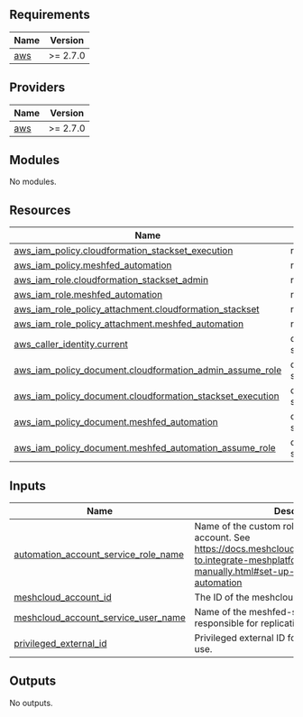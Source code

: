 ## Requirements

| Name | Version |
|------|---------|
| <a name="requirement_aws"></a> [aws](#requirement\_aws) | >= 2.7.0 |

## Providers

| Name | Version |
|------|---------|
| <a name="provider_aws"></a> [aws](#provider\_aws) | >= 2.7.0 |

## Modules

No modules.

## Resources

| Name | Type |
|------|------|
| [aws_iam_policy.cloudformation_stackset_execution](https://registry.terraform.io/providers/hashicorp/aws/latest/docs/resources/iam_policy) | resource |
| [aws_iam_policy.meshfed_automation](https://registry.terraform.io/providers/hashicorp/aws/latest/docs/resources/iam_policy) | resource |
| [aws_iam_role.cloudformation_stackset_admin](https://registry.terraform.io/providers/hashicorp/aws/latest/docs/resources/iam_role) | resource |
| [aws_iam_role.meshfed_automation](https://registry.terraform.io/providers/hashicorp/aws/latest/docs/resources/iam_role) | resource |
| [aws_iam_role_policy_attachment.cloudformation_stackset](https://registry.terraform.io/providers/hashicorp/aws/latest/docs/resources/iam_role_policy_attachment) | resource |
| [aws_iam_role_policy_attachment.meshfed_automation](https://registry.terraform.io/providers/hashicorp/aws/latest/docs/resources/iam_role_policy_attachment) | resource |
| [aws_caller_identity.current](https://registry.terraform.io/providers/hashicorp/aws/latest/docs/data-sources/caller_identity) | data source |
| [aws_iam_policy_document.cloudformation_admin_assume_role](https://registry.terraform.io/providers/hashicorp/aws/latest/docs/data-sources/iam_policy_document) | data source |
| [aws_iam_policy_document.cloudformation_stackset_execution](https://registry.terraform.io/providers/hashicorp/aws/latest/docs/data-sources/iam_policy_document) | data source |
| [aws_iam_policy_document.meshfed_automation](https://registry.terraform.io/providers/hashicorp/aws/latest/docs/data-sources/iam_policy_document) | data source |
| [aws_iam_policy_document.meshfed_automation_assume_role](https://registry.terraform.io/providers/hashicorp/aws/latest/docs/data-sources/iam_policy_document) | data source |

## Inputs

| Name | Description | Type | Default | Required |
|------|-------------|------|---------|:--------:|
| <a name="input_automation_account_service_role_name"></a> [automation\_account\_service\_role\_name](#input\_automation\_account\_service\_role\_name) | Name of the custom role in the automation account. See https://docs.meshcloud.io/docs/meshstack.how-to.integrate-meshplatform-aws-manually.html#set-up-aws-account-3-automation | `string` | `"MeshfedAutomationRole"` | no |
| <a name="input_meshcloud_account_id"></a> [meshcloud\_account\_id](#input\_meshcloud\_account\_id) | The ID of the meshcloud AWS Account. | `string` | n/a | yes |
| <a name="input_meshcloud_account_service_user_name"></a> [meshcloud\_account\_service\_user\_name](#input\_meshcloud\_account\_service\_user\_name) | Name of the meshfed-service user. This user is responsible for replication. | `string` | `"meshfed-service-user"` | no |
| <a name="input_privileged_external_id"></a> [privileged\_external\_id](#input\_privileged\_external\_id) | Privileged external ID for the meshfed-service to use. | `string` | n/a | yes |

## Outputs

No outputs.

